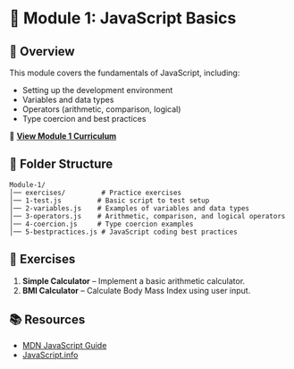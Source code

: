 # 📌 Module 1: JavaScript Basics  

## 📖 Overview  
This module covers the fundamentals of JavaScript, including:  
- Setting up the development environment  
- Variables and data types  
- Operators (arithmetic, comparison, logical)  
- Type coercion and best practices  

📜 **[View Module 1 Curriculum](./js-module-1.md)** 

## 📂 Folder Structure  
```
Module-1/
│── exercises/         # Practice exercises  
│── 1-test.js         # Basic script to test setup  
│── 2-variables.js    # Examples of variables and data types  
│── 3-operators.js    # Arithmetic, comparison, and logical operators  
│── 4-coercion.js     # Type coercion examples  
│── 5-bestpractices.js # JavaScript coding best practices  
```

## 📝 Exercises  
1. **Simple Calculator** – Implement a basic arithmetic calculator.  
2. **BMI Calculator** – Calculate Body Mass Index using user input.  

## 📚 Resources  
- [MDN JavaScript Guide](https://developer.mozilla.org/en-US/docs/Web/JavaScript/Guide)  
- [JavaScript.info](https://javascript.info/)  
```
